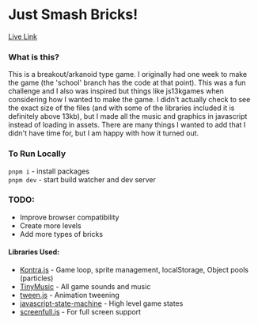 # Just Smash Bricks!

[Live Link](https://parkercouch.github.io/just-smash-bricks/)

### What is this?
This is a breakout/arkanoid type game. I originally had one week to make the game 
(the 'school' branch has the code at that point). This was a fun
challenge and I also was inspired but things like js13kgames when considering how
I wanted to make the game. I didn't actually check to see the exact size of the
files (and with some of the libraries included it is definitely above 13kb), 
but I made all the music and graphics in javascript instead of loading in
assets. There are many things I wanted to add that I didn't have time for, but I
am happy with how it turned out.

### To Run Locally
`pnpm i` - install packages\
`pnpm dev` - start build watcher and dev server

### TODO:
* Improve browser compatibility
* Create more levels
* Add more types of bricks


#### Libraries Used:
* [Kontra.js](https://github.com/straker/kontra) - Game loop, sprite management, localStorage, Object pools (particles)
* [TinyMusic](https://github.com/kevincennis/TinyMusic) - All game sounds and music
* [tween.js](https://github.com/tweenjs/tween.js) - Animation tweening 
* [javascript-state-machine](https://github.com/jakesgordon/javascript-state-machine) - High level game states
* [screenfull.js](https://github.com/sindresorhus/screenfull.js/) - For full screen support
